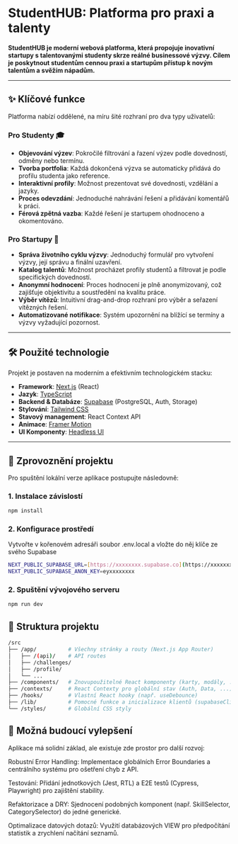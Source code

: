 # StudentHUB: Platforma pro praxi a talenty

**StudentHUB je moderní webová platforma, která propojuje inovativní startupy s talentovanými studenty skrze reálné businessové výzvy. Cílem je poskytnout studentům cennou praxi a startupům přístup k novým talentům a svěžím nápadům.**

---

## ✨ Klíčové funkce

Platforma nabízí oddělené, na míru šité rozhraní pro dva typy uživatelů:

### Pro Studenty 🎓
* **Objevování výzev**: Pokročilé filtrování a řazení výzev podle dovedností, odměny nebo termínu.
* **Tvorba portfolia**: Každá dokončená výzva se automaticky přidává do profilu studenta jako reference.
* **Interaktivní profily**: Možnost prezentovat své dovednosti, vzdělání a jazyky.
* **Proces odevzdání**: Jednoduché nahrávání řešení a přidávání komentářů k práci.
* **Férová zpětná vazba**: Každé řešení je startupem ohodnoceno a okomentováno.

### Pro Startupy 🚀
* **Správa životního cyklu výzvy**: Jednoduchý formulář pro vytvoření výzvy, její správu a finální uzavření.
* **Katalog talentů**: Možnost procházet profily studentů a filtrovat je podle specifických dovedností.
* **Anonymní hodnocení**: Proces hodnocení je plně anonymizovaný, což zajišťuje objektivitu a soustředění na kvalitu práce.
* **Výběr vítězů**: Intuitivní drag-and-drop rozhraní pro výběr a seřazení vítězných řešení.
* **Automatizované notifikace**: Systém upozornění na blížící se termíny a výzvy vyžadující pozornost.

---

## 🛠️ Použité technologie

Projekt je postaven na moderním a efektivním technologickém stacku:

* **Framework**: [Next.js](https://nextjs.org/) (React)
* **Jazyk**: [TypeScript](https://www.typescriptlang.org/)
* **Backend & Databáze**: [Supabase](https://supabase.io/) (PostgreSQL, Auth, Storage)
* **Stylování**: [Tailwind CSS](https://tailwindcss.com/)
* **Stavový management**: React Context API
* **Animace**: [Framer Motion](https://www.framer.com/motion/)
* **UI Komponenty**: [Headless UI](https://headlessui.dev/)

---

## 🚀 Zprovoznění projektu

Pro spuštění lokální verze aplikace postupujte následovně:

### 1. Instalace závislostí

```bash
npm install
```

### 2. Konfigurace prostředí

Vytvořte v kořenovém adresáři soubor .env.local a vložte do něj klíče ze svého Supabase

```bash
NEXT_PUBLIC_SUPABASE_URL=[https://xxxxxxxx.supabase.co](https://xxxxxxxx.supabase.co)
NEXT_PUBLIC_SUPABASE_ANON_KEY=eyxxxxxxxx
```

### 2. Spuštění vývojového serveru

```bash
npm run dev
```

## 📁 Struktura projektu

```bash
/src
├── /app/          # Všechny stránky a routy (Next.js App Router)
│   ├── /(api)/    # API routes
│   ├── /challenges/
│   ├── /profile/
│   └── ...
├── /components/   # Znovupoužitelné React komponenty (karty, modály, ...)
├── /contexts/     # React Contexty pro globální stav (Auth, Data, ...)
├── /hooks/        # Vlastní React hooky (např. useDebounce)
├── /lib/          # Pomocné funkce a inicializace klientů (supabaseClient)
└── /styles/       # Globální CSS styly
```

## 🔮 Možná budoucí vylepšení

Aplikace má solidní základ, ale existuje zde prostor pro další rozvoj:

Robustní Error Handling: Implementace globálních Error Boundaries a centrálního systému pro ošetření chyb z API.

Testování: Přidání jednotkových (Jest, RTL) a E2E testů (Cypress, Playwright) pro zajištění stability.

Refaktorizace a DRY: Sjednocení podobných komponent (např. SkillSelector, CategorySelector) do jedné generické.

Optimalizace datových dotazů: Využití databázových VIEW pro předpočítání statistik a zrychlení načítání seznamů.